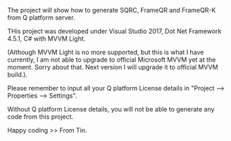 The project will show how to generate SQRC, FrameQR and FrameQR-K from Q platform server.

THis project was developed under Visual Studio 2017, Dot Net Framework 4.5.1, C# with MVVM Light.

(Although MVVM Light is no more supported, but this is what I have currently, I am not able to upgrade to official Microsoft MVVM yet at the moment. Sorry about that. Next version I will upgrade it to official MVVM build.).

Please remember to input all your Q platform License details in "Project --> Properties --> Settings".

Without Q platform License details, you will not be able to generate any code from this project.

Happy coding >> From Tin.
